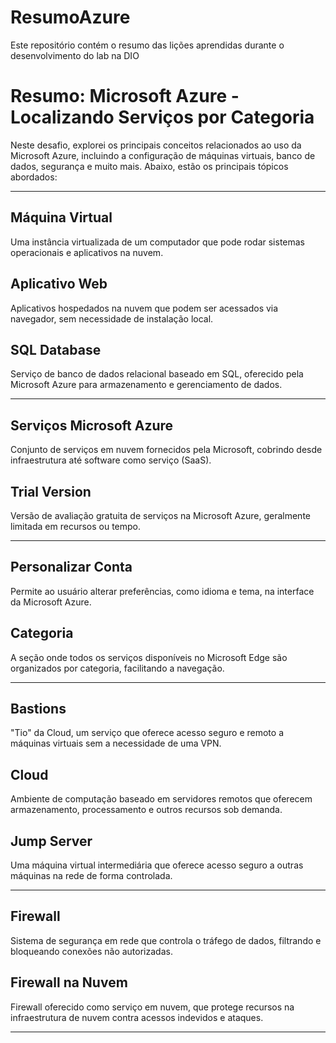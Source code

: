 # ResumoAzure
Este repositório contém o resumo das lições aprendidas durante o desenvolvimento do lab na DIO

# Resumo: Microsoft Azure - Localizando Serviços por Categoria

Neste desafio, explorei os principais conceitos relacionados ao uso da Microsoft Azure, incluindo a configuração de máquinas virtuais, banco de dados, segurança e muito mais. Abaixo, estão os principais tópicos abordados:

---

## **Máquina Virtual**
Uma instância virtualizada de um computador que pode rodar sistemas operacionais e aplicativos na nuvem.

## **Aplicativo Web**
Aplicativos hospedados na nuvem que podem ser acessados via navegador, sem necessidade de instalação local.

## **SQL Database**
Serviço de banco de dados relacional baseado em SQL, oferecido pela Microsoft Azure para armazenamento e gerenciamento de dados.

---

## **Serviços Microsoft Azure**
Conjunto de serviços em nuvem fornecidos pela Microsoft, cobrindo desde infraestrutura até software como serviço (SaaS).

## **Trial Version**
Versão de avaliação gratuita de serviços na Microsoft Azure, geralmente limitada em recursos ou tempo.

---

## **Personalizar Conta**
Permite ao usuário alterar preferências, como idioma e tema, na interface da Microsoft Azure.

## **Categoria**
A seção onde todos os serviços disponíveis no Microsoft Edge são organizados por categoria, facilitando a navegação.

---

## **Bastions**
"Tio" da Cloud, um serviço que oferece acesso seguro e remoto a máquinas virtuais sem a necessidade de uma VPN.

## **Cloud**
Ambiente de computação baseado em servidores remotos que oferecem armazenamento, processamento e outros recursos sob demanda.

## **Jump Server**
Uma máquina virtual intermediária que oferece acesso seguro a outras máquinas na rede de forma controlada.

---

## **Firewall**
Sistema de segurança em rede que controla o tráfego de dados, filtrando e bloqueando conexões não autorizadas.

## **Firewall na Nuvem**
Firewall oferecido como serviço em nuvem, que protege recursos na infraestrutura de nuvem contra acessos indevidos e ataques.

---
